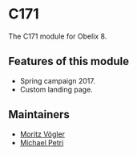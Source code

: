 C171
=========

The C171 module for Obelix 8.


Features of this module
-----------

* Spring campaign 2017.
* Custom landing page.

Maintainers
-----------

* [Moritz Vögler](mailto:mvoegler@artus.com)
* [Michael Petri](mailto:mpetri@artus.com)
